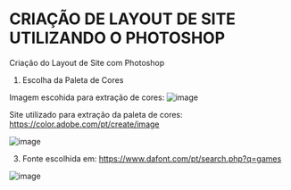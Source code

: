 # CRIAÇÃO DE LAYOUT DE SITE UTILIZANDO O PHOTOSHOP
Criação do Layout de Site com Photoshop

1) Escolha da Paleta de Cores

Imagem escohida para extração de cores:
![image](https://user-images.githubusercontent.com/79955422/140415818-075cc6b4-64e1-44e7-abfa-8f6fbc8384ad.png)

Site utilizado para extração da paleta de cores:
https://color.adobe.com/pt/create/image

![image](https://user-images.githubusercontent.com/79955422/140415789-4962e928-b869-4d70-bcdb-1ad405e5efbe.png)

3) Fonte escolhida em: https://www.dafont.com/pt/search.php?q=games

![image](https://user-images.githubusercontent.com/79955422/140415876-28f70850-ade3-43dc-a2da-0d699215676d.png)
